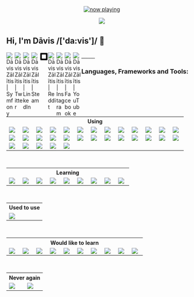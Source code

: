 <p align="center">
  <a href="https://last.fm/user/k0d3r1s" target="_blank"><img src="https://spotify-github-profile-mauve.vercel.app/api/view?uid=9d2gn8vajmgxg5vb7ow13d730&cover_image=false" alt="now playing"></a>
</p>

<p align="center">
  <img src="https://avatars0.githubusercontent.com/u/44346553?s=84&v=4">
</p>

## Hi, I'm Dāvis /['da:vis']/ 👋

<a href="https://connect.symfony.com/profile/k0d3r1s">
  <img align="left" alt="Dāvis Zālītis | Symfony" width="22px" src="https://cdn.jsdelivr.net/npm/simple-icons@v3/icons/symfony.svg" />
</a>
<a href="https://twitter.com/k0d3r1s">
  <img align="left" alt="Dāvis Zālītis | Twitter" width="22px" src="https://cdn.jsdelivr.net/npm/simple-icons@v3/icons/twitter.svg" />
</a>
<a href="https://www.linkedin.com/in/davis-zalitis">
  <img align="left" alt="Dāvis Zālītis | LinkedIn" width="22px" src="https://cdn.jsdelivr.net/npm/simple-icons@v3/icons/linkedin.svg" />
</a>
<a href="https://steamcommunity.com/id/ozo2003">
  <img align="left" alt="Dāvis Zālītis | Steam" width="22px" src="https://cdn.jsdelivr.net/npm/simple-icons@v3/icons/steam.svg" />
</a>
<a href="https://www.steamgifts.com/user/ozo2003">
  <img align="left" alt="Dāvis Zālītis | SteamGifts" width="22px" src="https://raw.githubusercontent.com/k0d3r1s/k0d3r1s/master/assets/images/steamgifts.svg" />
</a>
<a href="https://www.reddit.com/user/k0d3r1s">
  <img align="left" alt="Dāvis Zālītis | Reddit" width="22px" src="https://cdn.jsdelivr.net/npm/simple-icons@v3/icons/reddit.svg" />
</a>
<a href="https://www.instagram.com/asatrunord">
  <img align="left" alt="Dāvis Zālītis | Instagram" width="22px" src="https://cdn.jsdelivr.net/npm/simple-icons@v3/icons/instagram.svg" />
</a>
<a href="https://www.facebook.com/davis.zalitis">
  <img align="left" alt="Dāvis Zālītis | Facebook" width="22px" src="https://cdn.jsdelivr.net/npm/simple-icons@v3/icons/facebook.svg" />
</a>
<a href="https://www.youtube.com/channel/UCfd2i-4AAvnRe2hIdig6AUw">
  <img align="left" alt="Dāvis Zālītis | YouTube" width="22px" src="https://cdn.jsdelivr.net/npm/simple-icons@v3/icons/youtube.svg" />
</a>
<br/>

### **Languages, Frameworks and Tools:**
<table>
  <tr>
    <th colspan="13">Using</td>
  </tr>
  <tr>
    <td><img align="left" width="22px" src="https://cdn.jsdelivr.net/npm/simple-icons@v3/icons/apache.svg" /></td>
    <td><img align="left" width="22px" src="https://cdn.jsdelivr.net/npm/simple-icons@v3/icons/bootstrap.svg" /></td>
    <td><img align="left" width="22px" src="https://cdn.jsdelivr.net/npm/simple-icons@v3/icons/centos.svg" /></td>
    <td><img align="left" width="22px" src="https://cdn.jsdelivr.net/npm/simple-icons@v3/icons/cloudflare.svg" /></td>
    <td><img align="left" width="22px" src="https://cdn.jsdelivr.net/npm/simple-icons@v3/icons/composer.svg" /></td>
    <td><img align="left" width="22px" src="https://cdn.jsdelivr.net/npm/simple-icons@v3/icons/css3.svg" /></td>
    <td><img align="left" width="22px" src="https://cdn.jsdelivr.net/npm/simple-icons@v3/icons/debian.svg" /></td>
    <td><img align="left" width="22px" src="https://cdn.jsdelivr.net/npm/simple-icons@v3/icons/docker.svg" /></td>
    <td><img align="left" width="22px" src="https://cdn.jsdelivr.net/npm/simple-icons@v3/icons/elasticsearch.svg" /></td>
    <td><img align="left" width="22px" src="https://cdn.jsdelivr.net/npm/simple-icons@v3/icons/fontawesome.svg" /></td>
    <td><img align="left" width="22px" src="https://cdn.jsdelivr.net/npm/simple-icons@v3/icons/git.svg" /></td>
    <td><img align="left" width="22px" src="https://cdn.jsdelivr.net/npm/simple-icons@v3/icons/github.svg" /></td>
    <td><img align="left" width="22px" src="https://cdn.jsdelivr.net/npm/simple-icons@v3/icons/gitlab.svg" /></td>
  </tr>
  <tr>
    <td><img align="left" width="22px" src="https://cdn.jsdelivr.net/npm/simple-icons@v3/icons/gitkraken.svg" /></td>
    <td><img align="left" width="22px" src="https://cdn.jsdelivr.net/npm/simple-icons@v3/icons/html5.svg" /></td>
    <td><img align="left" width="22px" src="https://cdn.jsdelivr.net/npm/simple-icons@v3/icons/javascript.svg" /></td>
    <td><img align="left" width="22px" src="https://cdn.jsdelivr.net/npm/simple-icons@v3/icons/jetbrains.svg" /></td>
    <td><img align="left" width="22px" src="https://cdn.jsdelivr.net/npm/simple-icons@v3/icons/jira.svg" /></td>
    <td><img align="left" width="22px" src="https://cdn.jsdelivr.net/npm/simple-icons@v3/icons/keepassxc.svg" /></td>
    <td><img align="left" width="22px" src="https://cdn.jsdelivr.net/npm/simple-icons@v3/icons/linux.svg" /></td>
    <td><img align="left" width="22px" src="https://cdn.jsdelivr.net/npm/simple-icons@v3/icons/microsoftteams.svg" /></td>
    <td><img align="left" width="22px" src="https://cdn.jsdelivr.net/npm/simple-icons@v3/icons/mysql.svg" /></td>
    <td><img align="left" width="22px" src="https://cdn.jsdelivr.net/npm/simple-icons@v3/icons/oracle.svg" /></td>
    <td><img align="left" width="22px" src="https://cdn.jsdelivr.net/npm/simple-icons@v3/icons/php.svg" /></td>
    <td><img align="left" width="22px" src="https://cdn.jsdelivr.net/npm/simple-icons@v3/icons/postman.svg" /></td>
    <td><img align="left" width="22px" src="https://cdn.jsdelivr.net/npm/simple-icons@v3/icons/redis.svg" /></td>
  </tr>
  <tr>
    <td><img align="left" width="22px" src="https://cdn.jsdelivr.net/npm/simple-icons@v3/icons/sass.svg" /></td>
    <td><img align="left" width="22px" src="https://cdn.jsdelivr.net/npm/simple-icons@v3/icons/sonarlint.svg" /></td>
    <td><img align="left" width="22px" src="https://cdn.jsdelivr.net/npm/simple-icons@v3/icons/symfony.svg" /></td>
    <td><img align="left" width="22px" src="https://cdn.jsdelivr.net/npm/simple-icons@v3/icons/vim.svg" /></td>
    <td><img align="left" width="22px" src="https://cdn.jsdelivr.net/npm/simple-icons@v3/icons/webpack.svg" /></td>
  </tr>
</table><br>

<table>
  <tr>
    <th colspan="13">Learning</td>
  </tr>
  <tr>
    <td><img align="left" width="22px" src="https://cdn.jsdelivr.net/npm/simple-icons@v3/icons/angular.svg" /></td>
    <td><img align="left" width="22px" src="https://cdn.jsdelivr.net/npm/simple-icons@v3/icons/css3.svg" /></td>
    <td><img align="left" width="22px" src="https://cdn.jsdelivr.net/npm/simple-icons@v3/icons/elasticsearch.svg" /></td>
    <td><img align="left" width="22px" src="https://cdn.jsdelivr.net/npm/simple-icons@v3/icons/html5.svg" /></td>
    <td><img align="left" width="22px" src="https://cdn.jsdelivr.net/npm/simple-icons@v3/icons/javascript.svg" /></td>
    <td><img align="left" width="22px" src="https://cdn.jsdelivr.net/npm/simple-icons@v3/icons/node-dot-js.svg" /></td>
    <td><img align="left" width="22px" src="https://cdn.jsdelivr.net/npm/simple-icons@v3/icons/sass.svg" /></td>
    <td><img align="left" width="22px" src="https://cdn.jsdelivr.net/npm/simple-icons@v3/icons/typescript.svg" /></td>
    <td><img align="left" width="22px" src="https://cdn.jsdelivr.net/npm/simple-icons@v3/icons/webpack.svg" /></td>
  </tr>
</table><br>

<table>
  <tr>
    <th colspan="13">Used to use</td>
  </tr>
  <tr>
    <td><img align="left" width="22px" src="https://cdn.jsdelivr.net/npm/simple-icons@v3/icons/python.svg" /></td>
  </tr>
</table><br>

<table>
  <tr>
    <th colspan="13">Would like to learn</td>
  </tr>
  <tr>
    <td><img align="left" width="22px" src="https://cdn.jsdelivr.net/npm/simple-icons@v3/icons/android.svg" /></td>
    <td><img align="left" width="22px" src="https://cdn.jsdelivr.net/npm/simple-icons@v3/icons/cplusplus.svg" /></td>
    <td><img align="left" width="22px" src="https://cdn.jsdelivr.net/npm/simple-icons@v3/icons/csharp.svg" /></td>
    <td><img align="left" width="22px" src="https://cdn.jsdelivr.net/npm/simple-icons@v3/icons/dart.svg" /></td>
    <td><img align="left" width="22px" src="https://cdn.jsdelivr.net/npm/simple-icons@v3/icons/flutter.svg" /></td>
    <td><img align="left" width="22px" src="https://cdn.jsdelivr.net/npm/simple-icons@v3/icons/go.svg" /></td>
    <td><img align="left" width="22px" src="https://cdn.jsdelivr.net/npm/simple-icons@v3/icons/kubernetes.svg" /></td>
    <td><img align="left" width="22px" src="https://cdn.jsdelivr.net/npm/simple-icons@v3/icons/materialdesign.svg" /></td>
    <td><img align="left" width="22px" src="https://cdn.jsdelivr.net/npm/simple-icons@v3/icons/react.svg" /></td>
    <td><img align="left" width="22px" src="https://cdn.jsdelivr.net/npm/simple-icons@v3/icons/vue-dot-js.svg" /></td>
  </tr>
</table><br>

<table>
  <tr>
    <th colspan="13">Never again</td>
  </tr>
  <tr>
    <td><img align="left" width="22px" src="https://cdn.jsdelivr.net/npm/simple-icons@v3/icons/drupal.svg" /></td>
    <td><img align="left" width="22px" src="https://cdn.jsdelivr.net/npm/simple-icons@v3/icons/windows.svg" /></td>
  </tr>
</table><br>


<!--START_SECTION:waka-->
<!--END_SECTION:waka-->
